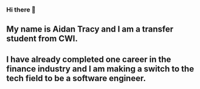 ### Hi there 👋
## My name is Aidan Tracy and I am a transfer student from CWI.
## I have already completed one career in the finance industry and I am making a switch to the tech field to be a software engineer. 

<!--
**aidantracy/aidantracy** is a ✨ _special_ ✨ repository because its `README.md` (this file) appears on your GitHub profile.

Here are some ideas to get you started:

- 🔭 I’m currently working on ...
- 🌱 I’m currently learning ...
- 👯 I’m looking to collaborate on ...
- 🤔 I’m looking for help with ...
- 💬 Ask me about ...
- 📫 How to reach me: ...
- 😄 Pronouns: ...
- ⚡ Fun fact: ...
-->
